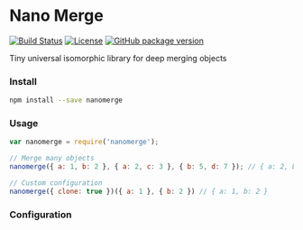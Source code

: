 # Nano Merge

[![Build Status](https://travis-ci.org/nikolay-govorov/nanomerge.svg?branch=master)](https://travis-ci.org/nikolay-govorov/nanomerge)
[![License](https://img.shields.io/npm/l/nanomerge.svg)](https://www.npmjs.com/package/nanomerge)
[![GitHub package version](https://img.shields.io/github/package-json/v/nikolay-govorov/nanomerge.svg)](https://github.com/nikolay-govorov/nanomerge)

Tiny universal isomorphic library for deep merging objects

### Install

```sh
npm install --save nanomerge
```

### Usage

```js
var nanomerge = require('nanomerge');

// Merge many objects
nanomerge({ a: 1, b: 2 }, { a: 2, c: 3 }, { b: 5, d: 7 }); // { a: 2, b: 5, c: 3, d: 7 }

// Custom configuration
nanomerge({ clone: true })({ a: 1 }, { b: 2 }) // { a: 1, b: 2 }
```

### Configuration
